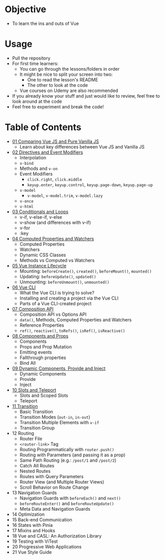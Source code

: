 # Objective
- To learn the ins and outs of Vue

# Usage
- Pull the repository
- For first time learners:
  - You can go through the lessons/folders in order
  - It might be nice to split your screen into two:
      - One to read the lesson's README
      - The other to look at the code
  - Vue courses on Udemy are also recommended
- If you already know your stuff and just would like to review, feel free to look around at the code
- Feel free to experiment and break the code!

# Table of Contents
- [01 Comparing Vue JS and Pure Vanilla JS](./01-vue-vs-vanilla-js/)
  - Learn about key differences between Vue JS and Vanilla JS
- [02 Directives and Event Modifiers](./02-directives/)
  - Interpolation
  - `v-bind`
  - Methods and `v-on`
  - Event Modifiers
    - `click.right`, `click.middle`
    - `keyup.enter`, `keyup.control`, `keyup.page-down`, `keyup.page-up`
  - `v-model`
    - `v-model`, `v-model.trim`, `v-model.lazy`
  - `v-once`
  - `v-html`
- [03 Conditionals and Loops](./03-conditionals-loops/)
  - v-if, v-else-if, v-else
  - v-show (and differences with v-if)
  - v-for
  - :key
- [04 Computed Properties and Watchers](./04-computed-watcher/)
  - Computed Properties
  - Watchers
  - Dynamic CSS Classes
  - Methods vs Computed vs Watchers
- [05 Vue Instance Lifecycle](./05-lifecycle/)
  - Mounting: `beforeCreate()`, `created()`, `beforeMount()`, `mounted()`
  - Updating: `beforeUpdate()`, `updated()`
  - Unmounting: `beforeUnmount()`, `unmounted()`
- [06 Vue CLI](./06-vue-cli/)
  - What the Vue CLI is trying to solve?
  - Installing and creating a project via the Vue CLI
  - Parts of a Vue CLI-created project
- [07 Composition API](./07-composition-api/)
  - Composition API vs Options API
  - `data()`, Methods, Computed Properties and Watchers
  - Reference Properties
  - `ref()`, `reactive()`, `toRefs()`, `isRef()`, `isReactive()`
- [08 Components and Props](./08-components-props/)
  - Components
  - Props and Prop Mutation
  - Emitting events
  - Fallthrough properties
  - Bind All
- [09 Dynamic Components, Provide and Inject](./09-provide-inject/)
  - Dynamic Components
  - Provide
  - Inject
- [10 Slots and Teleport](./10-slots-teleport/)
  - Slots and Scoped Slots
  - Teleport
- [11 Transition](./11-transition/)
  - Basic Transition
  - Transition Modes (`out-in`, `in-out`)
  - Transition Multiple Elements with `v-if`
  - Transition Group
- 12 Routing
  - Router File
  - `<router-link>` Tag
  - Routing Programmatically with `router.push()`
  - Routing with Parameters (and passing it as a prop)
  - Same Path Routing (e.g.: `/post/1` and `/post/2`)
  - Catch All Routes
  - Nested Routes
  - Routes with Query Parameters
  - Router View (and Multiple Router Views)
  - Scroll Behavior on Route Change
- 13 Navigation Guards
  - Navigation Guards with `beforeEach()` and `next()`
  - `beforeRouteEnter()` and `beforeRouteUpdate()`
  - Meta Data and Navigation Guards
- 14 Optimization
- 15 Back-end Communication
- 16 States with Pinia
- 17 Mixins and Hooks
- 18 Vue and CASL: An Authorization Library
- 19 Testing with ViTest
- 20 Progressive Web Applications
- 21 Vue Style Guide
